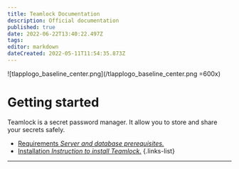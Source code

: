 ```yaml
---
title: Teamlock Documentation
description: Official documentation
published: true
date: 2022-06-22T13:40:22.497Z
tags: 
editor: markdown
dateCreated: 2022-05-11T11:54:35.873Z
---
```


![tlapplogo_baseline_center.png](/tlapplogo_baseline_center.png =600x)

# Getting started
Teamlock is a secret password manager. It allow you to store and share your secrets safely.

- [Requirements *Server and database prerequisites.*](/install/requirements)
- [Installation *Instruction to install Teamlock.*](/install/installation)
{.links-list}

---
